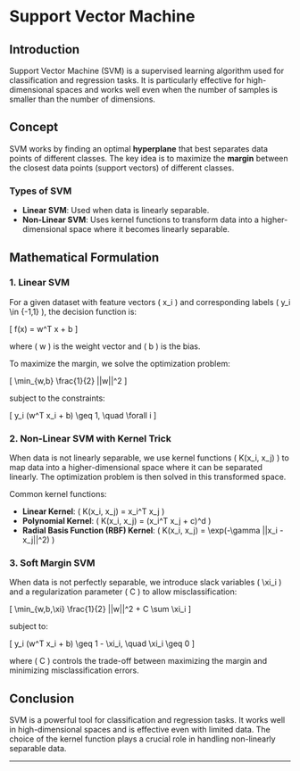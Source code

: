 # Support Vector Machine 

## Introduction
Support Vector Machine (SVM) is a supervised learning algorithm used for classification and regression tasks. It is particularly effective for high-dimensional spaces and works well even when the number of samples is smaller than the number of dimensions.

## Concept
SVM works by finding an optimal **hyperplane** that best separates data points of different classes. The key idea is to maximize the **margin** between the closest data points (support vectors) of different classes.

### Types of SVM
- **Linear SVM**: Used when data is linearly separable.
- **Non-Linear SVM**: Uses kernel functions to transform data into a higher-dimensional space where it becomes linearly separable.

## Mathematical Formulation
### 1. Linear SVM
For a given dataset with feature vectors \( x_i \) and corresponding labels \( y_i \in \{-1,1\} \), the decision function is:

\[ f(x) = w^T x + b \]

where \( w \) is the weight vector and \( b \) is the bias.

To maximize the margin, we solve the optimization problem:

\[ \min_{w,b} \frac{1}{2} ||w||^2 \]

subject to the constraints:

\[ y_i (w^T x_i + b) \geq 1, \quad \forall i \]

### 2. Non-Linear SVM with Kernel Trick
When data is not linearly separable, we use kernel functions \( K(x_i, x_j) \) to map data into a higher-dimensional space where it can be separated linearly. The optimization problem is then solved in this transformed space.

Common kernel functions:
- **Linear Kernel**: \( K(x_i, x_j) = x_i^T x_j \)
- **Polynomial Kernel**: \( K(x_i, x_j) = (x_i^T x_j + c)^d \)
- **Radial Basis Function (RBF) Kernel**: \( K(x_i, x_j) = \exp(-\gamma ||x_i - x_j||^2) \)

### 3. Soft Margin SVM
When data is not perfectly separable, we introduce slack variables \( \xi_i \) and a regularization parameter \( C \) to allow misclassification:

\[ \min_{w,b,\xi} \frac{1}{2} ||w||^2 + C \sum \xi_i \]

subject to:

\[ y_i (w^T x_i + b) \geq 1 - \xi_i, \quad \xi_i \geq 0 \]

where \( C \) controls the trade-off between maximizing the margin and minimizing misclassification errors.

## Conclusion
SVM is a powerful tool for classification and regression tasks. It works well in high-dimensional spaces and is effective even with limited data. The choice of the kernel function plays a crucial role in handling non-linearly separable data.

---



